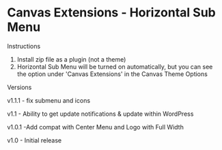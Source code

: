 Canvas Extensions - Horizontal Sub Menu
=======================================

Instructions

1. Install zip file as a plugin (not a theme)
2. Horizontal Sub Menu will be turned on automatically, but you can see the option under 'Canvas Extensions' in the Canvas Theme Options

Versions

v1.1.1 - fix submenu and icons

v1.1 - Ability to get update notifications & update within WordPress

v1.0.1 -Add compat with Center Menu and Logo with Full Width

v1.0 - Initial release
